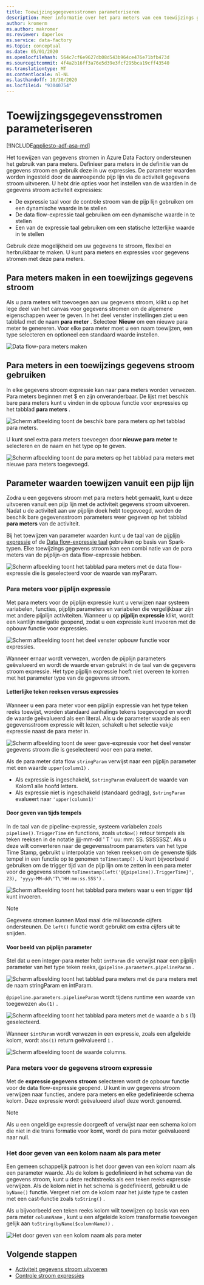 ```yaml
---
title: Toewijzingsgegevensstromen parameteriseren
description: Meer informatie over het para meters van een toewijzings gegevens stroom van data factory-pijp lijnen
author: kromerm
ms.author: makromer
ms.reviewer: daperlov
ms.service: data-factory
ms.topic: conceptual
ms.date: 05/01/2020
ms.openlocfilehash: 564c7cf6e9627db08d543b964ce476e71bfb473d
ms.sourcegitcommit: 4f4a2b16ff3a76e5d39e3fcf295bca19cff43540
ms.translationtype: MT
ms.contentlocale: nl-NL
ms.lasthandoff: 10/30/2020
ms.locfileid: "93040754"
---
```

# <a name="parameterizing-mapping-data-flows"></a>Toewijzingsgegevensstromen parameteriseren

[!INCLUDE[appliesto-adf-asa-md](includes/appliesto-adf-asa-md.md)] 

Het toewijzen van gegevens stromen in Azure Data Factory ondersteunen het gebruik van para meters. Definieer para meters in de definitie van de gegevens stroom en gebruik deze in uw expressies. De parameter waarden worden ingesteld door de aanroepende pijp lijn via de activiteit gegevens stroom uitvoeren. U hebt drie opties voor het instellen van de waarden in de gegevens stroom activiteit expressies:

* De expressie taal voor de controle stroom van de pijp lijn gebruiken om een dynamische waarde in te stellen
* De data flow-expressie taal gebruiken om een dynamische waarde in te stellen
* Een van de expressie taal gebruiken om een statische letterlijke waarde in te stellen

Gebruik deze mogelijkheid om uw gegevens te stroom, flexibel en herbruikbaar te maken. U kunt para meters en expressies voor gegevens stromen met deze para meters.

## <a name="create-parameters-in-a-mapping-data-flow"></a>Para meters maken in een toewijzings gegevens stroom

Als u para meters wilt toevoegen aan uw gegevens stroom, klikt u op het lege deel van het canvas voor gegevens stromen om de algemene eigenschappen weer te geven. In het deel venster instellingen ziet u een tabblad met de naam **para meter** . Selecteer **Nieuw** om een nieuwe para meter te genereren. Voor elke para meter moet u een naam toewijzen, een type selecteren en optioneel een standaard waarde instellen.

![Data flow-para meters maken](media/data-flow/create-params.png "Data flow-para meters maken")

## <a name="use-parameters-in-a-mapping-data-flow"></a>Para meters in een toewijzings gegevens stroom gebruiken 

In elke gegevens stroom expressie kan naar para meters worden verwezen. Para meters beginnen met $ en zijn onveranderbaar. De lijst met beschik bare para meters kunt u vinden in de opbouw functie voor expressies op het tabblad **para meters** .

![Scherm afbeelding toont de beschik bare para meters op het tabblad para meters.](media/data-flow/parameter-expression.png "Expressie voor de gegevens stroom parameter")

U kunt snel extra para meters toevoegen door **nieuwe para meter** te selecteren en de naam en het type op te geven.

![Scherm afbeelding toont de para meters op het tabblad para meters met nieuwe para meters toegevoegd.](media/data-flow/new-parameter-expression.png "Expressie voor de gegevens stroom parameter")

## <a name="assign-parameter-values-from-a-pipeline"></a>Parameter waarden toewijzen vanuit een pijp lijn

Zodra u een gegevens stroom met para meters hebt gemaakt, kunt u deze uitvoeren vanuit een pijp lijn met de activiteit gegevens stroom uitvoeren. Nadat u de activiteit aan uw pijplijn doek hebt toegevoegd, worden de beschik bare gegevensstroom parameters weer gegeven op het tabblad **para meters** van de activiteit.

Bij het toewijzen van parameter waarden kunt u de taal van de [pijplijn expressie](control-flow-expression-language-functions.md) of de [Data flow-expressie taal](data-flow-expression-functions.md) gebruiken op basis van Spark-typen. Elke toewijzings gegevens stroom kan een combi natie van de para meters van de pijplijn-en data flow-expressie hebben.

![Scherm afbeelding toont het tabblad para meters met de data flow-expressie die is geselecteerd voor de waarde van myParam.](media/data-flow/parameter-assign.png "Een para meter voor een gegevens stroom instellen")

### <a name="pipeline-expression-parameters"></a>Para meters voor pijplijn expressie

Met para meters voor de pijplijn expressie kunt u verwijzen naar systeem variabelen, functies, pijplijn parameters en variabelen die vergelijkbaar zijn met andere pijplijn activiteiten. Wanneer u op **pijplijn expressie** klikt, wordt een kantlijn navigatie geopend, zodat u een expressie kunt invoeren met de opbouw functie voor expressies.

![Scherm afbeelding toont het deel venster opbouw functie voor expressies.](media/data-flow/parameter-pipeline.png "Een para meter voor een gegevens stroom instellen")

Wanneer ernaar wordt verwezen, worden de pijplijn parameters geëvalueerd en wordt de waarde ervan gebruikt in de taal van de gegevens stroom expressie. Het type pijplijn expressie hoeft niet overeen te komen met het parameter type van de gegevens stroom. 

#### <a name="string-literals-vs-expressions"></a>Letterlijke teken reeksen versus expressies

Wanneer u een para meter voor een pijplijn expressie van het type teken reeks toewijst, worden standaard aanhalings tekens toegevoegd en wordt de waarde geëvalueerd als een literal. Als u de parameter waarde als een gegevensstroom expressie wilt lezen, schakelt u het selectie vakje expressie naast de para meter in.

![Scherm afbeelding toont de weer gave-expressie voor het deel venster gegevens stroom die is geselecteerd voor een para meter.](media/data-flow/string-parameter.png "Een para meter voor een gegevens stroom instellen")

Als de para meter data flow `stringParam` verwijst naar een pijplijn parameter met een waarde `upper(column1)` . 

- Als expressie is ingeschakeld, `$stringParam` evalueert de waarde van Kolom1 alle hoofd letters.
- Als expressie niet is ingeschakeld (standaard gedrag),  `$stringParam` evalueert naar `'upper(column1)'`

#### <a name="passing-in-timestamps"></a>Door geven van tijds tempels

In de taal van de pipeline-expressie, systeem variabelen zoals `pipeline().TriggerTime` en functions, zoals `utcNow()` retour tempels als teken reeksen in de notatie jjjj-mm-dd \' T \' uu: mm: SS. SSSSSSZ'. Als u deze wilt converteren naar de gegevensstroom parameters van het type Time Stamp, gebruikt u interpolatie van teken reeksen om de gewenste tijds tempel in een functie op te genomen `toTimestamp()` . U kunt bijvoorbeeld gebruiken om de trigger tijd van de pijp lijn om te zetten in een para meter voor de gegevens stroom `toTimestamp(left('@{pipeline().TriggerTime}', 23), 'yyyy-MM-dd\'T\'HH:mm:ss.SSS')` . 

![Scherm afbeelding toont het tabblad para meters waar u een trigger tijd kunt invoeren.](media/data-flow/parameter-timestamp.png "Een para meter voor een gegevens stroom instellen")

> [!NOTE]
> Gegevens stromen kunnen Maxi maal drie milliseconde cijfers ondersteunen. De `left()` functie wordt gebruikt om extra cijfers uit te snijden.

#### <a name="pipeline-parameter-example"></a>Voor beeld van pijplijn parameter

Stel dat u een integer-para meter hebt `intParam` die verwijst naar een pijplijn parameter van het type teken reeks, `@pipeline.parameters.pipelineParam` . 

![Scherm afbeelding toont het tabblad para meters met de para meters met de naam stringParam en intParam.](media/data-flow/parameter-pipeline-2.png "Een para meter voor een gegevens stroom instellen")

`@pipeline.parameters.pipelineParam` wordt tijdens runtime een waarde van toegewezen `abs(1)` .

![Scherm afbeelding toont het tabblad para meters met de waarde a b s (1) geselecteerd.](media/data-flow/parameter-pipeline-4.png "Een para meter voor een gegevens stroom instellen")

Wanneer `$intParam` wordt verwezen in een expressie, zoals een afgeleide kolom, wordt `abs(1)` return geëvalueerd `1` . 

![Scherm afbeelding toont de waarde columns.](media/data-flow/parameter-pipeline-3.png "Een para meter voor een gegevens stroom instellen")

### <a name="data-flow-expression-parameters"></a>Para meters voor de gegevens stroom expressie

Met de **expressie gegevens stroom** selecteren wordt de opbouw functie voor de data flow-expressie geopend. U kunt in uw gegevens stroom verwijzen naar functies, andere para meters en elke gedefinieerde schema kolom. Deze expressie wordt geëvalueerd alsof deze wordt genoemd.

> [!NOTE]
> Als u een ongeldige expressie doorgeeft of verwijst naar een schema kolom die niet in die trans formatie voor komt, wordt de para meter geëvalueerd naar null.


### <a name="passing-in-a-column-name-as-a-parameter"></a>Het door geven van een kolom naam als para meter

Een gemeen schappelijk patroon is het door geven van een kolom naam als een parameter waarde. Als de kolom is gedefinieerd in het schema van de gegevens stroom, kunt u deze rechtstreeks als een teken reeks expressie verwijzen. Als de kolom niet in het schema is gedefinieerd, gebruikt u de `byName()` functie. Vergeet niet om de kolom naar het juiste type te casten met een cast-functie zoals `toString()` .

Als u bijvoorbeeld een teken reeks kolom wilt toewijzen op basis van een para meter `columnName` , kunt u een afgeleide kolom transformatie toevoegen gelijk aan `toString(byName($columnName))` .

![Het door geven van een kolom naam als para meter](media/data-flow/parameterize-column-name.png "Het door geven van een kolom naam als para meter")

## <a name="next-steps"></a>Volgende stappen
* [Activiteit gegevens stroom uitvoeren](control-flow-execute-data-flow-activity.md)
* [Controle stroom expressies](control-flow-expression-language-functions.md)

